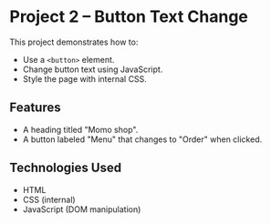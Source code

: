 # Project 2 – Button Text Change

This project demonstrates how to:

- Use a `<button>` element.
- Change button text using JavaScript.
- Style the page with internal CSS.

## Features

- A heading titled "Momo shop".
- A button labeled "Menu" that changes to "Order" when clicked.

## Technologies Used

- HTML
- CSS (internal)
- JavaScript (DOM manipulation)
